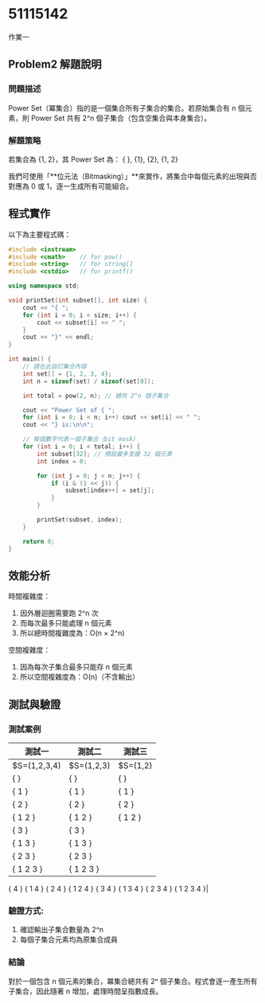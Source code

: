 # 51115142

作業一

## Problem2 解題說明

### 問題描述

Power Set（冪集合）指的是一個集合所有子集合的集合。若原始集合有 n 個元素，則 Power Set 共有 2^n 個子集合（包含空集合與本身集合）。

### 解題策略

若集合為 {1, 2}，其 Power Set 為：
{ }, {1}, {2}, {1, 2}

我們可使用「**位元法（Bitmasking）」**來實作，將集合中每個元素的出現與否對應為 0 或 1，逐一生成所有可能組合。
 
## 程式實作

以下為主要程式碼：

```cpp
#include <iostream>
#include <cmath>    // for pow()
#include <string>   // for string[]
#include <cstdio>   // for printf()

using namespace std;

void printSet(int subset[], int size) {
    cout << "{ ";
    for (int i = 0; i < size; i++) {
        cout << subset[i] << " ";
    }
    cout << "}" << endl;
}

int main() {
    // 請在此自訂集合內容
    int set[] = {1, 2, 3, 4};
    int n = sizeof(set) / sizeof(set[0]);

    int total = pow(2, n); // 總共 2^n 個子集合

    cout << "Power Set of { ";
    for (int i = 0; i < n; i++) cout << set[i] << " ";
    cout << "} is:\n\n";

    // 每個數字代表一個子集合（bit mask）
    for (int i = 0; i < total; i++) {
        int subset[32]; // 預設最多支援 32 個元素
        int index = 0;

        for (int j = 0; j < n; j++) {
            if (i & (1 << j)) {
                subset[index++] = set[j];
            }
        }

        printSet(subset, index);
    }

    return 0;
}

```

## 效能分析

時間複雜度：
1. 因外層迴圈需要跑 2^n 次 
2. 而每次最多只能處理 n 個元素
3. 所以總時間複雜度為：O(n × 2^n)

空間複雜度：
1. 因為每次子集合最多只能存 n 個元素 
2. 所以空間複雜度為：O(n)（不含輸出）

## 測試與驗證

### 測試案例

|    測試一    |    測試二    |    測試三    |
|--------------|--------------|--------------|
| $S=(1,2,3,4) |  $S=(1,2,3)  |   $S=(1,2)   |  
|{ }           |{ }           |{ }|
{ 1 }          |{ 1 }         |{ 1 }|
{ 2 }          |{ 2 }         |{ 2 }|
{ 1 2 }        |{ 1 2 }       |{ 1 2 }|
{ 3 }          |{ 3 }|
{ 1 3 }        |{ 1 3 }|  
{ 2 3 }        |{ 2 3 }| 
{ 1 2 3 }      |{ 1 2 3 }| 
{ 4 }
{ 1 4 }
{ 2 4 }
{ 1 2 4 }
{ 3 4 }
{ 1 3 4 }
{ 2 3 4 }
{ 1 2 3 4 }|


### 驗證方式:

1. 確認輸出子集合數量為 2^n
2. 每個子集合元素均為原集合成員

### 結論

對於一個包含 n 個元素的集合，冪集合總共有 2ⁿ 個子集合。程式會逐一產生所有子集合，因此隨著 n 增加，處理時間呈指數成長。
